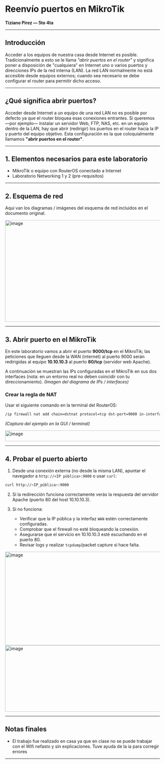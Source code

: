 # Reenvío puertos en MikroTik

**Tiziano Pirez — 5to 4ta**

---

## Introducción

Acceder a los equipos de nuestra casa desde Internet es posible. Tradicionalmente a esto se le llama *"abrir puertos en el router"* y significa poner a disposición de "cualquiera" en Internet uno o varios puertos y direcciones IPs de la red interna (LAN). La red LAN normalmente no está accesible desde equipos externos; cuando sea necesario se debe configurar el router para permitir dicho acceso.

---

## ¿Qué significa abrir puertos?

Acceder desde Internet a un equipo de una red LAN no es posible por defecto ya que el router bloquea esas conexiones entrantes. Si queremos —por ejemplo— instalar un servidor Web, FTP, NAS, etc. en un equipo dentro de la LAN, hay que abrir (redirigir) los puertos en el router hacia la IP y puerto del equipo objetivo. Esta configuración es la que coloquialmente llamamos **"abrir puertos en el router"**.

---

## 1. Elementos necesarios para este laboratorio

* MikroTik o equipo con RouterOS conectado a Internet
* Laboratorio Networking 1 y 2 (pre-requisitos)

---

## 2. Esquema de red

Aquí van los diagramas / imágenes del esquema de red incluidos en el documento original.

<img width="663" height="331" alt="image" src="https://github.com/user-attachments/assets/acf23501-4b46-4b92-9aa8-66f190f024aa" />


---

## 3. Abrir puerto en el MikroTik

En este laboratorio vamos a abrir el puerto **9000/tcp** en el MikroTik; las peticiones que lleguen desde la WAN (internet) al puerto 9000 serán redirigidas al equipo **10.10.10.3** al puerto **80/tcp** (servidor web Apache).

A continuación se muestran las IPs configuradas en el MikroTik en sus dos interfaces (nota: en un entorno real no deben coincidir con tu direccionamiento).
*(Imagen del diagrama de IPs / interfaces)*



### Crear la regla de NAT

Usar el siguiente comando en la terminal del RouterOS:

```bash
/ip firewall nat add chain=dstnat protocol=tcp dst-port=9000 in-interface=WAN action=dst-nat to-addresses=10.10.10.3 to-ports=80
```

*(Captura del ejemplo en la GUI / terminal)*

<img width="603" height="35" alt="image" src="https://github.com/user-attachments/assets/0a642ce0-5636-4f5e-8847-e957f063bedf" />


---

## 4. Probar el puerto abierto

1. Desde una conexión externa (no desde la misma LAN), apuntar el navegador a `http://<IP pública>:9000` o usar `curl`:

```bash
curl http://<IP_pública>:9000
```

2. Si la redirección funciona correctamente verás la respuesta del servidor Apache (puerto 80 del host 10.10.10.3).
3. Si no funciona:

   * Verificar que la IP pública y la interfaz `WAN` estén correctamente configuradas.
   * Comprobar que el firewall no esté bloqueando la conexión.
   * Asegurarse que el servicio en 10.10.10.3 esté escuchando en el puerto 80.
   * Revisar logs y realizar `tcpdump`/packet capture si hace falta.

<img width="592" height="304" alt="image" src="https://github.com/user-attachments/assets/9812ee61-fac9-4fe8-b69c-9805a3bc637a" />

<img width="662" height="216" alt="image" src="https://github.com/user-attachments/assets/1f844cf7-dbf5-41f0-bd0d-112e8c98f628" />

---

## Notas finales

* El trabajo fue realizado en casa ya que en clase no se puede trabajar con el Wifi nefasto y sin explicaciones. Tuve ayuda de la ia para corregir errores
---


